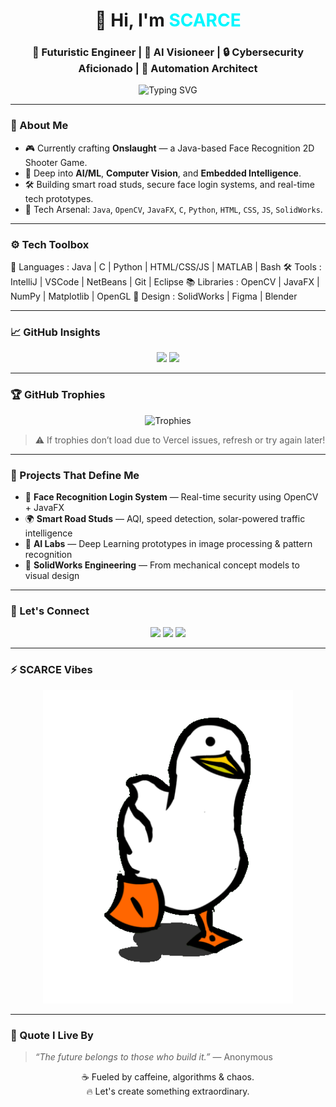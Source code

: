 <h1 align="center">👋 Hi, I'm <span style="color:#00F7FF;">SCARCE</span></h1>
<h3 align="center">🚀 Futuristic Engineer | 🧠 AI Visioneer | 🔒 Cybersecurity Aficionado | 🤖 Automation Architect</h3>

<p align="center">
  <img src="https://readme-typing-svg.demolab.com?font=Fira+Code&weight=500&size=22&pause=1000&color=00F7FF&center=true&vCenter=true&width=435&lines=Crafting+Code+for+the+Future...;Java+%2B+Vision+%3D+Intelligence+Unleashed;On+Mission+to+Engineer+Tomorrow!;Blending+AI%2C+Cybersec%2C+and+Automation." alt="Typing SVG" />
</p>

---

### 🌌 About Me
- 🎮 Currently crafting **Onslaught** — a Java-based Face Recognition 2D Shooter Game.
- 🤖 Deep into **AI/ML**, **Computer Vision**, and **Embedded Intelligence**.
- 🛠️ Building smart road studs, secure face login systems, and real-time tech prototypes.
- 💾 Tech Arsenal: `Java`, `OpenCV`, `JavaFX`, `C`, `Python`, `HTML`, `CSS`, `JS`, `SolidWorks`.

---

### ⚙️ Tech Toolbox

🧠 Languages : Java | C | Python | HTML/CSS/JS | MATLAB | Bash
🛠️ Tools : IntelliJ | VSCode | NetBeans | Git | Eclipse
📚 Libraries : OpenCV | JavaFX | NumPy | Matplotlib | OpenGL
🎨 Design : SolidWorks | Figma | Blender


---

### 📈 GitHub Insights

<div align="center">
  <img src="https://github-readme-stats.vercel.app/api?username=OG-SCARCE&show_icons=true&theme=tokyonight&hide_border=true&border_radius=10&custom_title=SCARCE's+GitHub+Stats" height="180" />
  <img src="https://github-readme-streak-stats.herokuapp.com?user=OG-SCARCE&theme=tokyonight&hide_border=true&date_format=M%20j%5B%2C%20Y%5D" height="180" />
</div>

---

### 🏆 GitHub Trophies

<div align="center">
  <img src="https://github-profile-trophy.vercel.app/?username=OG-SCARCE&theme=tokyonight&no-frame=true&no-bg=true&margin-w=6" alt="Trophies" />
</div>

> ⚠️ If trophies don’t load due to Vercel issues, refresh or try again later!

---

### 🎯 Projects That Define Me

- 🧠 **Face Recognition Login System** — Real-time security using OpenCV + JavaFX  
- 🌍 **Smart Road Studs** — AQI, speed detection, solar-powered traffic intelligence  
- 🧪 **AI Labs** — Deep Learning prototypes in image processing & pattern recognition  
- 🎨 **SolidWorks Engineering** — From mechanical concept models to visual design  

---

### 🔗 Let's Connect

<div align="center">
  <a href="mailto:amanpatel.2805@gmail.com"><img src="https://img.shields.io/badge/Gmail-D14836?style=for-the-badge&logo=gmail&logoColor=white" /></a>
  <a href="https://www.linkedin.com/in/og-scarce"><img src="https://img.shields.io/badge/LinkedIn-0077B5?style=for-the-badge&logo=linkedin&logoColor=white" /></a>
  <a href="https://github.com/OG-SCARCE"><img src="https://img.shields.io/badge/GitHub-100000?style=for-the-badge&logo=github&logoColor=white" /></a>
</div>

---

### ⚡ SCARCE Vibes

<p align="center">
  <img src="https://raw.githubusercontent.com/OG-SCARCE/OG-SCARCE/main/assets/gg.gif" alt="Animated Tech Graphic" width="400px"/>
</p>

---

### 🧬 Quote I Live By

> _“The future belongs to those who build it.”_ — Anonymous

<p align="center">
  ☕ Fueled by caffeine, algorithms & chaos.<br>
  🔥 Let's create something extraordinary.
</p>
